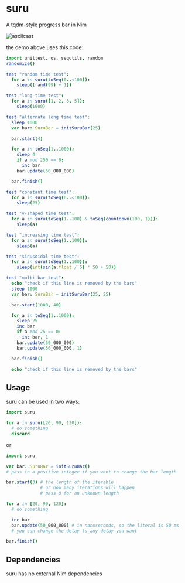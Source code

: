 suru
====

A tqdm-style progress bar in Nim

![asciicast](https://raw.githubusercontent.com/de-odex/suru/master/demo.gif)

the demo above uses this code:
```nim
import unittest, os, sequtils, random
randomize()

test "random time test":
  for a in suru(toSeq(0..<100)):
    sleep((rand(99) + 1))

test "long time test":
  for a in suru([1, 2, 3, 5]):
    sleep(1000)

test "alternate long time test":
  sleep 1000
  var bar: SuruBar = initSuruBar(25)

  bar.start(4)

  for a in toSeq(1..1000):
    sleep 4
    if a mod 250 == 0:
      inc bar
    bar.update(50_000_000)

  bar.finish()

test "constant time test":
  for a in suru(toSeq(0..<100)):
    sleep(25)

test "v-shaped time test":
  for a in suru(toSeq(1..100) & toSeq(countdown(100, 1))):
    sleep(a)

test "increasing time test":
  for a in suru(toSeq(1..100)):
    sleep(a)

test "sinusoidal time test":
  for a in suru(toSeq(1..100)):
    sleep(int(sin(a.float / 5) * 50 + 50))

test "multi-bar test":
  echo "check if this line is removed by the bars"
  sleep 1000
  var bar: SuruBar = initSuruBar(25, 25)

  bar.start(1000, 40)

  for a in toSeq(1..1000):
    sleep 25
    inc bar
    if a mod 25 == 0:
      inc bar, 1
    bar.update(50_000_000)
    bar.update(50_000_000, 1)

  bar.finish()

  echo "check if this line is removed by the bars"
```

Usage
-----

suru can be used in two ways:
```nim
import suru

for a in suru([20, 90, 120]):
  # do something
  discard
```

or

```nim
import suru

var bar: SuruBar = initSuruBar()
# pass in a positive integer if you want to change the bar length

bar.start(3) # the length of the iterable
             # or how many iterations will happen
             # pass 0 for an unknown length

for a in [20, 90, 120]:
  # do something

  inc bar
  bar.update(50_000_000) # in nanoseconds, so the literal is 50 ms
  # you can change the delay to any delay you want

bar.finish()
```

Dependencies
------------

suru has no external Nim dependencies

